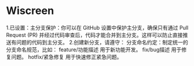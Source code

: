 # Wiscreen
1.已设置：主分支保护：你可以在 GitHub 设置中保护主分支，确保只有通过 Pull Request (PR) 并经过代码审查后，代码才能合并到主分支。这样可以防止直接推送有问题的代码到主分支。
2.创建新分支，请遵守：
分支命名约定：制定统一的分支命名规范，比如：
feature/功能描述 用于新功能开发。
fix/bug描述 用于修复问题。
hotfix/紧急修复 用于快速修正紧急问题。


